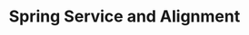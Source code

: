 ---
title: "Spring Service and Alignment"
url: /greenville/spring-service-and-alignment/
shop: Autowerkstatt
---